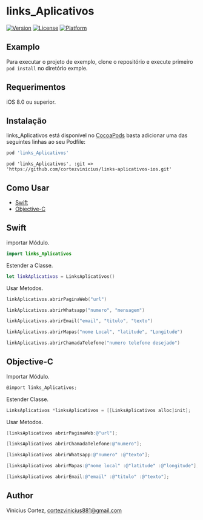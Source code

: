 # links_Aplicativos

[![Version](https://img.shields.io/cocoapods/v/links_Aplicativos.svg?style=flat)](https://cocoapods.org/pods/links_Aplicativos)
[![License](https://img.shields.io/cocoapods/l/links_Aplicativos.svg?style=flat)](https://cocoapods.org/pods/links_Aplicativos)
[![Platform](https://img.shields.io/cocoapods/p/links_Aplicativos.svg?style=flat)](https://cocoapods.org/pods/links_Aplicativos)

## Examplo

Para executar o projeto de exemplo, clone o repositório e execute primeiro `pod install` no diretório exmple.

## Requerimentos

iOS 8.0 ou superior.

## Instalação
links_Aplicativos está disponível no [CocoaPods](https://cocoapods.org) basta adicionar uma das seguintes linhas ao seu Podfile:

```ruby
pod 'links_Aplicativos'
```
````
pod 'links_Aplicativos', :git => 'https://github.com/cortezvinicius/links-aplicativos-ios.git'
````

## Como Usar


  * [Swift](https://github.com/cortezvinicius/links-aplicativos-ios#swift)
  * [Objective-C](https://github.com/cortezvinicius/links-aplicativos-ios#Objective-C)


## Swift


importar Módulo.

````Swift
import links_Aplicativos
````

Estender a Classe.
````Swift
let linkAplicativos = LinksAplicativos()
````
Usar Metodos.
````Swift
linkAplicativos.abrirPaginaWeb("url")
````

````Swift
linkAplicativos.abrirWhatsapp("numero", "mensagem")
````

````Swift
linkAplicativos.abrirEmail("email", "titulo", "texto")
````

````Swift
linkAplicativos.abrirMapas("nome Local", "latitude", "Longitude")
````

````Swift
linkAplicativos.abrirChamadaTelefone("numero telefone desejado")
````
## Objective-C

Importar Módulo.

````Objective-C
@import links_Aplicativos;
````

Estender Classe.

````Objective-C
LinksAplicativos *linksAplicativos = [[LinksAplicativos alloc]init];
````
Usar Metodos.

````Objective-C
[linksAplicativos abrirPaginaWeb:@"url"];
````

````Objective-C
[linksAplicativos abrirChamadaTelefone:@"numero"];
````
````Objective-C
[linksAplicativos abrirWhatsapp:@"numero" :@"texto"];
````
````Objective-C
[linksAplicativos abrirMapas:@"nome local" :@"latitude" :@"longitude"];
````
````Objective-C
[linksAplicativos abrirEmail:@"email" :@"titulo" :@"texto"];
````
## Author

Vinicius Cortez, [cortezvinicius881@gmail.com](mailto://)
